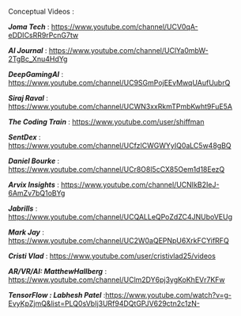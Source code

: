
Conceptual Videos :

***Joma Tech*** : https://www.youtube.com/channel/UCV0qA-eDDICsRR9rPcnG7tw

***AI Journal*** : https://www.youtube.com/channel/UClYa0mbW-2TgBc_Xnu4HdYg

***DeepGamingAI*** : https://www.youtube.com/channel/UC9SGmPojEEvMwqUAufUubrQ

***Siraj Raval*** : https://www.youtube.com/channel/UCWN3xxRkmTPmbKwht9FuE5A

***The Coding Train*** : https://www.youtube.com/user/shiffman

***SentDex*** : https://www.youtube.com/channel/UCfzlCWGWYyIQ0aLC5w48gBQ

***Daniel Bourke*** : https://www.youtube.com/channel/UCr8O8l5cCX85Oem1d18EezQ

***Arvix Insights*** : https://www.youtube.com/channel/UCNIkB2IeJ-6AmZv7bQ1oBYg

***Jabrills*** : https://www.youtube.com/channel/UCQALLeQPoZdZC4JNUboVEUg

***Mark Jay*** : https://www.youtube.com/channel/UC2W0aQEPNpU6XrkFCYifRFQ

***Cristi Vlad*** : https://www.youtube.com/user/cristivlad25/videos

***AR/VR/AI: MatthewHallberg*** : https://www.youtube.com/channel/UClm2DY6pj3ygKoKhEVr7KFw

***TensorFlow : Labhesh Patel*** :https://www.youtube.com/watch?v=g-EvyKpZjmQ&list=PLQ0sVbIj3URf94DQtGPJV629ctn2c1zN-
